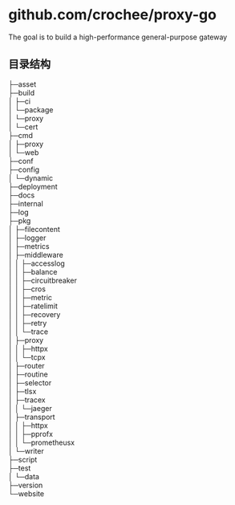 # github.com/crochee/proxy-go

The goal is to build a high-performance general-purpose gateway

## 目录结构
├─asset  
├─build  
│  ├─ci  
│  └─package  
│      └─proxy  
│          └─cert  
├─cmd  
│  ├─proxy  
│  └─web  
├─conf  
├─config  
│  └─dynamic  
├─deployment  
├─docs  
├─internal  
├─log  
├─pkg  
│  ├─filecontent  
│  ├─logger  
│  ├─metrics  
│  ├─middleware  
│  │  ├─accesslog  
│  │  ├─balance  
│  │  ├─circuitbreaker  
│  │  ├─cros  
│  │  ├─metric  
│  │  ├─ratelimit  
│  │  ├─recovery  
│  │  ├─retry  
│  │  └─trace  
│  ├─proxy  
│  │  ├─httpx  
│  │  └─tcpx  
│  ├─router  
│  ├─routine  
│  ├─selector  
│  ├─tlsx  
│  ├─tracex  
│  │  └─jaeger  
│  ├─transport  
│  │  ├─httpx  
│  │  ├─pprofx  
│  │  └─prometheusx  
│  └─writer  
├─script  
├─test  
│  └─data  
├─version  
└─website  
